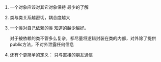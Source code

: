 1. 一个对象应该对其它对象保持 最少的了解
2. 类与类关系越密切，耦合度越大
3. 一个类对自己依赖的类 知道的越少越好。

   对于被依赖的类不管多么复杂，都尽量将逻辑封装在类的内部，对外除了提供public方法，不对外泄露任何信息

4. 还有个更简单的定义： 只与直接的朋友通信